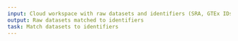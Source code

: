 ```yaml
---
input: Cloud workspace with raw datasets and identifiers (SRA, GTEx IDs, etc)
output: Raw datasets matched to identifiers
task: Match datasets to identifiers
---
```

